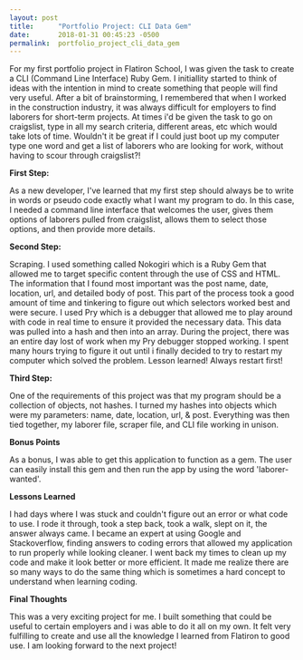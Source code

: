 ```yaml
---
layout: post
title:      "Portfolio Project: CLI Data Gem"
date:       2018-01-31 00:45:23 -0500
permalink:  portfolio_project_cli_data_gem
---
```



For my first portfolio project in Flatiron School, I was given the task to create a CLI (Command Line Interface) Ruby Gem. I initiallity started to think of ideas with the intention in mind to create something that people will find very useful. 
After a bit of brainstorming, I remembered that when I worked in the construction industry, it was always difficult for employers to find laborers for short-term projects. At times i'd be given the task to go on craigslist, type in all my search criteria, different areas, etc which would take lots of time. Wouldn't it be great if I could just boot up my computer type one word and get a list of laborers who are looking for work, without having to scour through craigslist?!

**First Step:**

As a new developer, I've learned that my first step should always be to write in words or pseudo code exactly what I want my program to do. In this case, I needed a command line interface that welcomes the user, gives them options of laborers pulled from craigslist, allows them to select those options, and then provide more details. 

**Second Step:**

Scraping. I used something called Nokogiri which is a Ruby Gem that allowed me to target specific content through the use of CSS and HTML. The information that I found most important was the post name, date, location, url, and detailed body of post. This part of the process took a good amount of time and tinkering to figure out which selectors worked best and were secure. I used Pry which is a debugger that allowed me to play around with code in real time to ensure it provided the necessary data. This data was pulled into a hash and then into an array. During the project, there was an entire day lost of work when my Pry debugger stopped working. I spent many hours trying to figure it out until i finally decided to try to restart my computer which solved the problem. Lesson learned! Always restart first!

**Third Step:**

One of the requirements of this project was that my program should be a collection of objects, not hashes. I turned my hashes into objects which were my parameters: name, date, location, url, & post.  Everything was then tied together, my laborer file, scraper file, and CLI file working in unison. 

**Bonus Points**

As a bonus, I was able to get this application to function as a gem. The user can easily install this gem and then run the app by using the word 'laborer-wanted'. 

**Lessons Learned**

I had days where I was stuck and couldn't figure out an error or what code to use. I rode it through, took a step back, took a walk, slept on it, the answer always came. I became an expert at using Google and Stackoverflow, finding answers to coding errors that allowed my application to run properly while looking cleaner. I went back my times to clean up my code and make it look better or more efficient. It made me realize there are so many ways to do the same thing which is sometimes a hard concept to understand when learning coding. 

**Final Thoughts**

This was a very exciting project for me. I built something that could be useful to certain employers and i was able to do it all on my own. It felt very fulfilling to create and use all the knowledge I learned from Flatiron to good use. I am looking forward to the next project!


